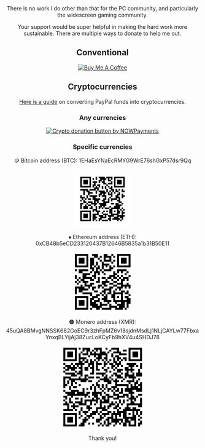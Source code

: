 <div align="center"

There is no work I do other than that for the PC community, and particularly the widescreen gaming community.

Your support would be super helpful in making the hard work more sustainable. There are multiple ways to donate to help me out.

## Conventional

<a href="https://www.buymeacoffee.com/rozzi" target="_blank"><img src="https://cdn.buymeacoffee.com/buttons/v2/default-violet.png" alt="Buy Me A Coffee" style="height: 60px !important;width: 217px !important;" ></a>

## Cryptocurrencies
[Here is a guide](https://99bitcoins.com/buy-bitcoin/buy-bitcoin-with-paypal/) on converting PayPal funds into cryptocurrencies.

### Any currencies

<a href="https://nowpayments.io/donation?api_key=BH93XVS-X2H4QTP-KFVSVBW-Y1RQRJ1" target="_blank">
<img src="https://nowpayments.io/images/embeds/donation-button-white.svg" alt="Crypto donation button by NOWPayments"></a>

### Specific currencies

:coin: Bitcoin address (BTC): 1EHaEsYNaEcRMYG9WrE76shGxP57dsr9Qq

<img src="/donations/BTC.png" alt="BTC"/>


:diamonds: Ethereum address (ETH): 0xCB48b5eCD233120437B12646B5835a1b31B50E11

![](/donations/ETH.png)


:orange_circle: Monero address (XMR): 45uQA8BMvgNNSSK682GoEC9r3zhFpMZ6v18sjdnMsdLj1NLjCAYLw77FbxaYnxqBLYijAj38ZucLoKCyFb9hXV4u4SHDJ78

![](/donations/XMR.png)

Thank you!

</div>
